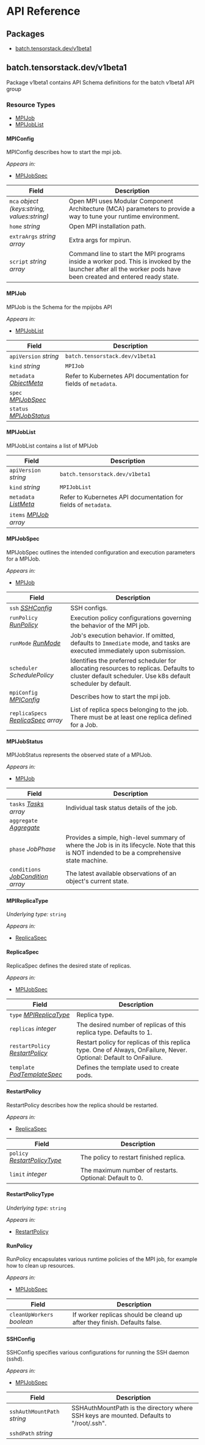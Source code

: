 # API Reference

## Packages
- [batch.tensorstack.dev/v1beta1](#batchtensorstackdevv1beta1)


## batch.tensorstack.dev/v1beta1

Package v1beta1 contains API Schema definitions for the batch v1beta1 API group

### Resource Types
- [MPIJob](#mpijob)
- [MPIJobList](#mpijoblist)





#### MPIConfig



MPIConfig describes how to start the mpi job.

_Appears in:_
- [MPIJobSpec](#mpijobspec)

| Field | Description |
| --- | --- |
| `mca` _object (keys:string, values:string)_ | Open MPI uses Modular Component Architecture (MCA) parameters to provide a way to tune your runtime environment. |
| `home` _string_ | Open MPI installation path. |
| `extraArgs` _string array_ | Extra args for mpirun. |
| `script` _string array_ | Command line to start the MPI programs inside a worker pod. This is invoked by the launcher after all the worker pods have been created and entered ready state. |


#### MPIJob



MPIJob is the Schema for the mpijobs API

_Appears in:_
- [MPIJobList](#mpijoblist)

| Field | Description |
| --- | --- |
| `apiVersion` _string_ | `batch.tensorstack.dev/v1beta1`
| `kind` _string_ | `MPIJob`
| `metadata` _[ObjectMeta](https://kubernetes.io/docs/reference/generated/kubernetes-api/v1.24/#objectmeta-v1-meta)_ | Refer to Kubernetes API documentation for fields of `metadata`. |
| `spec` _[MPIJobSpec](#mpijobspec)_ |  |
| `status` _[MPIJobStatus](#mpijobstatus)_ |  |


#### MPIJobList



MPIJobList contains a list of MPIJob



| Field | Description |
| --- | --- |
| `apiVersion` _string_ | `batch.tensorstack.dev/v1beta1`
| `kind` _string_ | `MPIJobList`
| `metadata` _[ListMeta](https://kubernetes.io/docs/reference/generated/kubernetes-api/v1.24/#listmeta-v1-meta)_ | Refer to Kubernetes API documentation for fields of `metadata`. |
| `items` _[MPIJob](#mpijob) array_ |  |


#### MPIJobSpec



MPIJobSpec outlines the intended configuration and execution parameters for a MPIJob.

_Appears in:_
- [MPIJob](#mpijob)

| Field | Description |
| --- | --- |
| `ssh` _[SSHConfig](#sshconfig)_ | SSH configs. |
| `runPolicy` _[RunPolicy](#runpolicy)_ | Execution policy configurations governing the behavior of the MPI job. |
| `runMode` _[RunMode](#runmode)_ | Job's execution behavior. If omitted, defaults to `Immediate` mode, and tasks are executed immediately upon submission. |
| `scheduler` _SchedulePolicy_ | Identifies the preferred scheduler for allocating resources to replicas. Defaults to cluster default scheduler. Use k8s default scheduler by default. |
| `mpiConfig` _[MPIConfig](#mpiconfig)_ | Describes how to start the mpi job. |
| `replicaSpecs` _[ReplicaSpec](#replicaspec) array_ | List of replica specs belonging to the job. There must be at least one replica defined for a Job. |


#### MPIJobStatus



MPIJobStatus represents the observed state of a MPIJob.

_Appears in:_
- [MPIJob](#mpijob)

| Field | Description |
| --- | --- |
| `tasks` _[Tasks](#tasks) array_ | Individual task status details of the job. |
| `aggregate` _[Aggregate](#aggregate)_ |  |
| `phase` _JobPhase_ | Provides a simple, high-level summary of where the Job is in its lifecycle. Note that this is NOT indended to be a comprehensive state machine. |
| `conditions` _[JobCondition](#jobcondition) array_ | The latest available observations of an object's current state. |


#### MPIReplicaType

_Underlying type:_ `string`



_Appears in:_
- [ReplicaSpec](#replicaspec)



#### ReplicaSpec



ReplicaSpec defines the desired state of replicas.

_Appears in:_
- [MPIJobSpec](#mpijobspec)

| Field | Description |
| --- | --- |
| `type` _[MPIReplicaType](#mpireplicatype)_ | Replica type. |
| `replicas` _integer_ | The desired number of replicas of this replica type. Defaults to 1. |
| `restartPolicy` _[RestartPolicy](#restartpolicy)_ | Restart policy for replicas of this replica type. One of Always, OnFailure, Never. Optional: Default to OnFailure. |
| `template` _[PodTemplateSpec](https://kubernetes.io/docs/reference/generated/kubernetes-api/v1.24/#podtemplatespec-v1-core)_ | Defines the template used to create pods. |


#### RestartPolicy



RestartPolicy describes how the replica should be restarted.

_Appears in:_
- [ReplicaSpec](#replicaspec)

| Field | Description |
| --- | --- |
| `policy` _[RestartPolicyType](#restartpolicytype)_ | The policy to restart finished replica. |
| `limit` _integer_ | The maximum number of restarts. Optional: Default to 0. |


#### RestartPolicyType

_Underlying type:_ `string`



_Appears in:_
- [RestartPolicy](#restartpolicy)



#### RunPolicy



RunPolicy encapsulates various runtime policies of the MPI job, for example how to clean up resources.

_Appears in:_
- [MPIJobSpec](#mpijobspec)

| Field | Description |
| --- | --- |
| `cleanUpWorkers` _boolean_ | If worker replicas should be cleand up after they finish. Defaults false. |


#### SSHConfig



SSHConfig specifies various configurations for running the SSH daemon (sshd).

_Appears in:_
- [MPIJobSpec](#mpijobspec)

| Field | Description |
| --- | --- |
| `sshAuthMountPath` _string_ | SSHAuthMountPath is the directory where SSH keys are mounted. Defaults to "/root/.ssh". |
| `sshdPath` _string_ |  |


